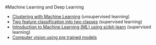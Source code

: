 #Machine Learning and Deep Learning 

- [Clustering with Machine Learning](../data_processing/lessons/ml_clustering.ipynb) (unsupervised learning)
- [Two feature classification into two classes](lessons/point_classification.ipynb) (supervised learning)
- [Introduction to Machine Learning (ML) using scikit-learn](lessons/ml_wine.ipynb) (supervised learning)
- [Computer vision using pre trained models](lessons/machine_vision.ipynb)
